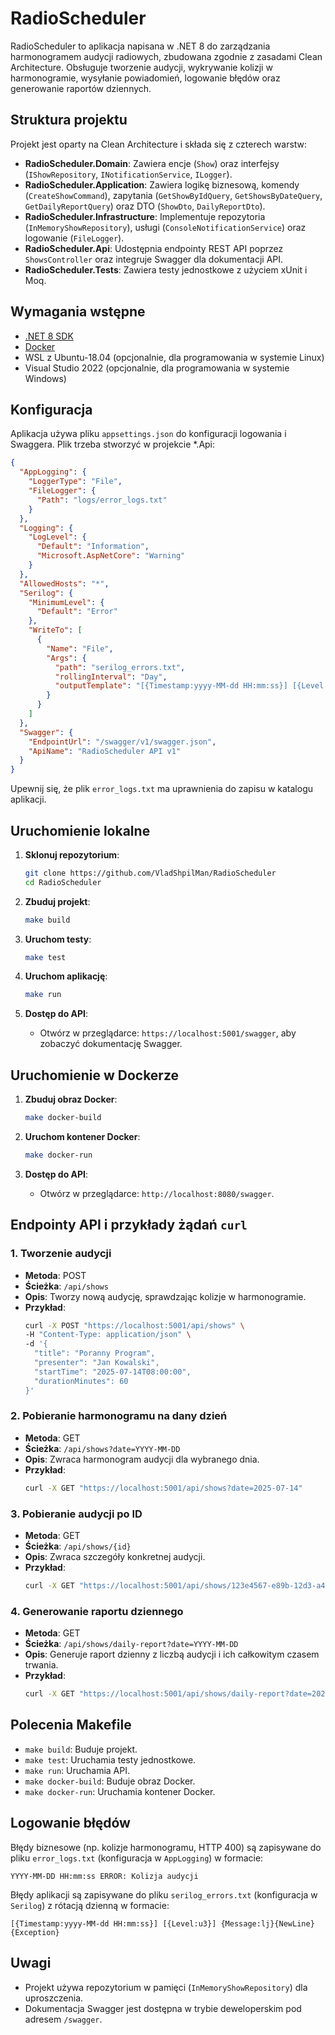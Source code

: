 ﻿# RadioScheduler

RadioScheduler to aplikacja napisana w .NET 8 do zarządzania harmonogramem audycji radiowych, zbudowana zgodnie z zasadami Clean Architecture. Obsługuje tworzenie audycji, wykrywanie kolizji w harmonogramie, wysyłanie powiadomień, logowanie błędów oraz generowanie raportów dziennych.

## Struktura projektu

Projekt jest oparty na Clean Architecture i składa się z czterech warstw:

- **RadioScheduler.Domain**: Zawiera encje (`Show`) oraz interfejsy (`IShowRepository`, `INotificationService`, `ILogger`).
- **RadioScheduler.Application**: Zawiera logikę biznesową, komendy (`CreateShowCommand`), zapytania (`GetShowByIdQuery`, `GetShowsByDateQuery`, `GetDailyReportQuery`) oraz DTO (`ShowDto`, `DailyReportDto`).
- **RadioScheduler.Infrastructure**: Implementuje repozytoria (`InMemoryShowRepository`), usługi (`ConsoleNotificationService`) oraz logowanie (`FileLogger`).
- **RadioScheduler.Api**: Udostępnia endpointy REST API poprzez `ShowsController` oraz integruje Swagger dla dokumentacji API.
- **RadioScheduler.Tests**: Zawiera testy jednostkowe z użyciem xUnit i Moq.

## Wymagania wstępne

- [.NET 8 SDK](https://dotnet.microsoft.com/download/dotnet/8.0)
- [Docker](https://www.docker.com/get-started)
- WSL z Ubuntu-18.04 (opcjonalnie, dla programowania w systemie Linux)
- Visual Studio 2022 (opcjonalnie, dla programowania w systemie Windows)

## Konfiguracja

Aplikacja używa pliku `appsettings.json` do konfiguracji logowania i Swaggera. Plik trzeba stworzyć w projekcie *.Api:

```json
{
  "AppLogging": {
    "LoggerType": "File",
    "FileLogger": {
      "Path": "logs/error_logs.txt"
    }
  },
  "Logging": {
    "LogLevel": {
      "Default": "Information",
      "Microsoft.AspNetCore": "Warning"
    }
  },
  "AllowedHosts": "*",
  "Serilog": {
    "MinimumLevel": {
      "Default": "Error"
    },
    "WriteTo": [
      {
        "Name": "File",
        "Args": {
          "path": "serilog_errors.txt",
          "rollingInterval": "Day",
          "outputTemplate": "[{Timestamp:yyyy-MM-dd HH:mm:ss}] [{Level:u3}] {Message:lj}{NewLine}{Exception}"
        }
      }
    ]
  },
  "Swagger": {
    "EndpointUrl": "/swagger/v1/swagger.json",
    "ApiName": "RadioScheduler API v1"
  }
}
```

Upewnij się, że plik `error_logs.txt` ma uprawnienia do zapisu w katalogu aplikacji.

## Uruchomienie lokalne

1. **Sklonuj repozytorium**:
   ```bash
   git clone https://github.com/VladShpilMan/RadioScheduler
   cd RadioScheduler
   ```

2. **Zbuduj projekt**:
   ```bash
   make build
   ```

3. **Uruchom testy**:
   ```bash
   make test
   ```

4. **Uruchom aplikację**:
   ```bash
   make run
   ```

5. **Dostęp do API**:
   - Otwórz w przeglądarce: `https://localhost:5001/swagger`, aby zobaczyć dokumentację Swagger.

## Uruchomienie w Dockerze

1. **Zbuduj obraz Docker**:
   ```bash
   make docker-build
   ```

2. **Uruchom kontener Docker**:
   ```bash
   make docker-run
   ```

3. **Dostęp do API**:
   - Otwórz w przeglądarce: `http://localhost:8080/swagger`.


## Endpointy API i przykłady żądań `curl`

### 1. Tworzenie audycji
- **Metoda**: POST
- **Ścieżka**: `/api/shows`
- **Opis**: Tworzy nową audycję, sprawdzając kolizje w harmonogramie.
- **Przykład**:
  ```bash
  curl -X POST "https://localhost:5001/api/shows" \
  -H "Content-Type: application/json" \
  -d '{
    "title": "Poranny Program",
    "presenter": "Jan Kowalski",
    "startTime": "2025-07-14T08:00:00",
    "durationMinutes": 60
  }'
  ```

### 2. Pobieranie harmonogramu na dany dzień
- **Metoda**: GET
- **Ścieżka**: `/api/shows?date=YYYY-MM-DD`
- **Opis**: Zwraca harmonogram audycji dla wybranego dnia.
- **Przykład**:
  ```bash
  curl -X GET "https://localhost:5001/api/shows?date=2025-07-14"
  ```

### 3. Pobieranie audycji po ID
- **Metoda**: GET
- **Ścieżka**: `/api/shows/{id}`
- **Opis**: Zwraca szczegóły konkretnej audycji.
- **Przykład**:
  ```bash
  curl -X GET "https://localhost:5001/api/shows/123e4567-e89b-12d3-a456-426614174000"
  ```

### 4. Generowanie raportu dziennego
- **Metoda**: GET
- **Ścieżka**: `/api/shows/daily-report?date=YYYY-MM-DD`
- **Opis**: Generuje raport dzienny z liczbą audycji i ich całkowitym czasem trwania.
- **Przykład**:
  ```bash
  curl -X GET "https://localhost:5001/api/shows/daily-report?date=2025-07-14"
  ```

## Polecenia Makefile

- `make build`: Buduje projekt.
- `make test`: Uruchamia testy jednostkowe.
- `make run`: Uruchamia API.
- `make docker-build`: Buduje obraz Docker.
- `make docker-run`: Uruchamia kontener Docker.

## Logowanie błędów

Błędy biznesowe (np. kolizje harmonogramu, HTTP 400) są zapisywane do pliku `error_logs.txt` (konfiguracja w `AppLogging`) w formacie:
```
YYYY-MM-DD HH:mm:ss ERROR: Kolizja audycji
```

Błędy aplikacji są zapisywane do pliku `serilog_errors.txt` (konfiguracja w `Serilog`) z rótacją dzienną w formacie:
```
[{Timestamp:yyyy-MM-dd HH:mm:ss}] [{Level:u3}] {Message:lj}{NewLine}{Exception}
```

## Uwagi

- Projekt używa repozytorium w pamięci (`InMemoryShowRepository`) dla uproszczenia.
- Dokumentacja Swagger jest dostępna w trybie deweloperskim pod adresem `/swagger`.
